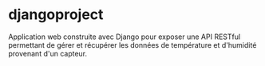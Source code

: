 # djangoproject
Application web construite avec Django pour exposer une API RESTful permettant de gérer et récupérer les données de température et d'humidité provenant d'un capteur.
